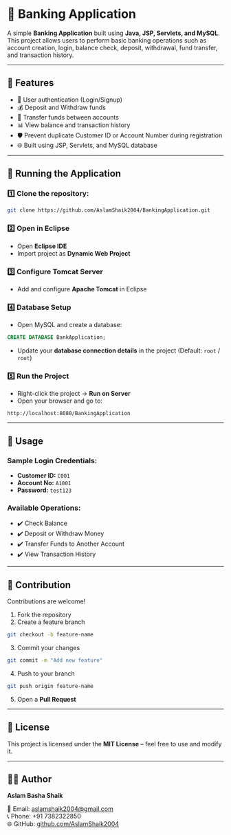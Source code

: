 # 🏦 Banking Application

A simple **Banking Application** built using **Java, JSP, Servlets, and MySQL**.  
This project allows users to perform basic banking operations such as account creation, login, balance check, deposit, withdrawal, fund transfer, and transaction history.

---

## 📌 Features
- 🔐 User authentication (Login/Signup)
- 💰 Deposit and Withdraw funds
- 🔄 Transfer funds between accounts
- 📊 View balance and transaction history
- 🛡 Prevent duplicate Customer ID or Account Number during registration
- 🌐 Built using JSP, Servlets, and MySQL database

---

## 🚀 Running the Application

### 1️⃣ Clone the repository:
```bash
git clone https://github.com/AslamShaik2004/BankingApplication.git
```

### 2️⃣ Open in Eclipse
- Open **Eclipse IDE**
- Import project as **Dynamic Web Project**

### 3️⃣ Configure Tomcat Server
- Add and configure **Apache Tomcat** in Eclipse

### 4️⃣ Database Setup
- Open MySQL and create a database:
```sql
CREATE DATABASE BankApplication;
```
- Update your **database connection details** in the project (Default: `root` / `root`)

### 5️⃣ Run the Project
- Right-click the project → **Run on Server**
- Open your browser and go to:
```arduino
http://localhost:8080/BankingApplication
```

---

## 🔐 Usage

### Sample Login Credentials:
- **Customer ID:** `C001`
- **Account No:** `A1001`
- **Password:** `test123`

### Available Operations:
- ✔️ Check Balance  
- ✔️ Deposit or Withdraw Money  
- ✔️ Transfer Funds to Another Account  
- ✔️ View Transaction History  

---

## 🤝 Contribution

Contributions are welcome!

1. Fork the repository  
2. Create a feature branch  
```bash
git checkout -b feature-name
```
3. Commit your changes  
```bash
git commit -m "Add new feature"
```
4. Push to your branch  
```bash
git push origin feature-name
```
5. Open a **Pull Request**

---

## 📜 License
This project is licensed under the **MIT License** – feel free to use and modify it.

---

## 👨‍💻 Author
**Aslam Basha Shaik**  

📧 Email: [aslamshaik2004@gmail.com](mailto:aslamshaik2004@gmail.com)  
📞 Phone: +91 7382322850  
🌐 GitHub: [github.com/AslamShaik2004](https://github.com/AslamShaik2004)  
